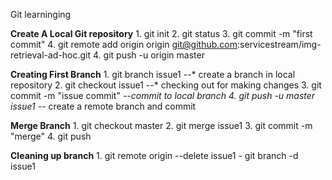 Git learninging

**Create A Local Git repository**
    1. git init
    2. git status
    3. git commit -m "first commit"
    4. git remote add origin origin git@github.com:servicestream/img-retrieval-ad-hoc.git
    4. git push -u origin master

**Creating First Branch**
    1. git branch issue1
    --* create a branch in local repository
    2. git checkout issue1
     --* checking out for making changes
    3. git commit -m "issue commit"
     --*commit to local branch
    4. git push -u master issue1
     --* create a remote branch and commit

**Merge Branch**
    1. git checkout master
    2. git merge issue1
    3. git commit -m "merge"
    4. git push

**Cleaning up branch**
    1. git remote origin --delete issue1
    - git branch -d issue1

